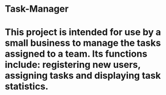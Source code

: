 # Task-Manager
# This project is intended for use by a small business to manage the tasks assigned to a team. Its functions include: registering new users, assigning tasks and displaying task statistics. 

